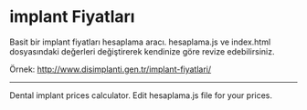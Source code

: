 # implant Fiyatları

Basit bir implant fiyatları hesaplama aracı. hesaplama.js ve index.html dosyasındaki değerleri değiştirerek kendinize göre revize edebilirsiniz.

Örnek: http://www.disimplanti.gen.tr/implant-fiyatlari/

***

Dental implant prices calculator. Edit hesaplama.js file for your prices.
